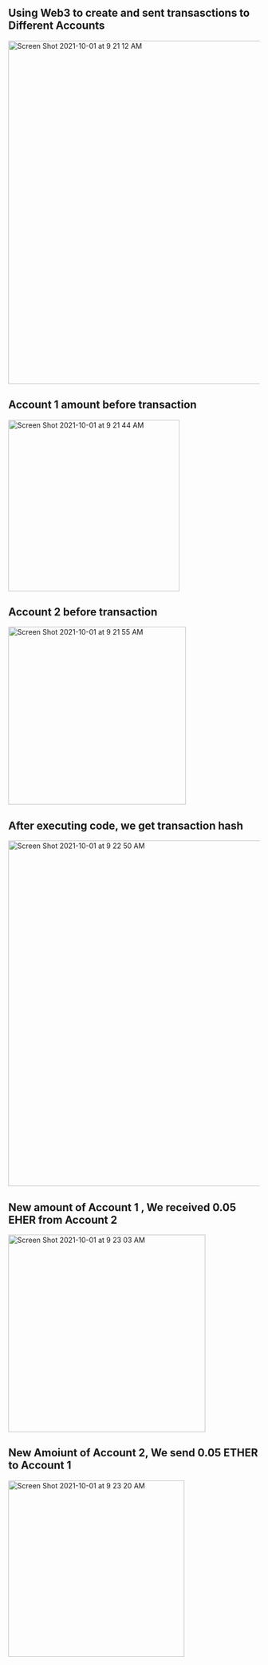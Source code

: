 ## Using Web3 to create and sent transasctions to Different Accounts

<img width="687" alt="Screen Shot 2021-10-01 at 9 21 12 AM" src="https://user-images.githubusercontent.com/81205562/135655807-350dcd89-142b-481b-80bf-6bfafd9799b6.png">

## Account 1 amount before transaction
<img width="343" alt="Screen Shot 2021-10-01 at 9 21 44 AM" src="https://user-images.githubusercontent.com/81205562/135656331-a2f30ed5-9a7a-4763-9638-a994bfccd391.png">

## Account 2 before transaction
<img width="356" alt="Screen Shot 2021-10-01 at 9 21 55 AM" src="https://user-images.githubusercontent.com/81205562/135656468-de783020-6aa9-4c4d-a851-573338eba986.png">

## After executing code, we get transaction hash
<img width="692" alt="Screen Shot 2021-10-01 at 9 22 50 AM" src="https://user-images.githubusercontent.com/81205562/135656532-899de71c-f5d0-4179-82d2-542c3cd804cd.png">

## New amount of Account 1 , We received 0.05 EHER from Account 2
<img width="395" alt="Screen Shot 2021-10-01 at 9 23 03 AM" src="https://user-images.githubusercontent.com/81205562/135656679-b8bc5aad-b00b-4dc4-95e4-0e63f40d8649.png">

## New Amoiunt of Account 2, We send 0.05 ETHER to Account 1
<img width="353" alt="Screen Shot 2021-10-01 at 9 23 20 AM" src="https://user-images.githubusercontent.com/81205562/135656835-715f0a70-27c0-4c51-9c80-9997d8020127.png">


